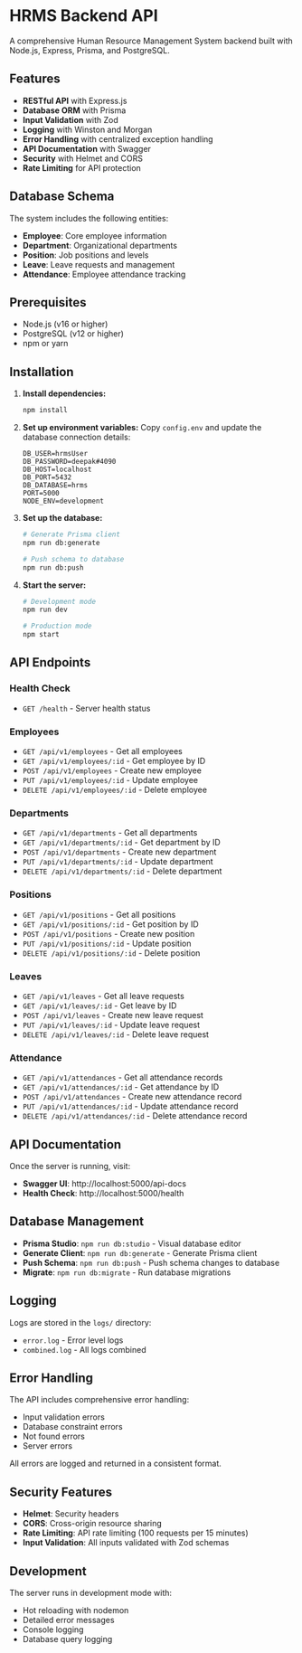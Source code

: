# HRMS Backend API

A comprehensive Human Resource Management System backend built with Node.js, Express, Prisma, and PostgreSQL.

## Features

- **RESTful API** with Express.js
- **Database ORM** with Prisma
- **Input Validation** with Zod
- **Logging** with Winston and Morgan
- **Error Handling** with centralized exception handling
- **API Documentation** with Swagger
- **Security** with Helmet and CORS
- **Rate Limiting** for API protection

## Database Schema

The system includes the following entities:
- **Employee**: Core employee information
- **Department**: Organizational departments
- **Position**: Job positions and levels
- **Leave**: Leave requests and management
- **Attendance**: Employee attendance tracking

## Prerequisites

- Node.js (v16 or higher)
- PostgreSQL (v12 or higher)
- npm or yarn

## Installation

1. **Install dependencies:**
   ```bash
   npm install
   ```

2. **Set up environment variables:**
   Copy `config.env` and update the database connection details:
   ```env
   DB_USER=hrmsUser
   DB_PASSWORD=deepak#4090
   DB_HOST=localhost
   DB_PORT=5432
   DB_DATABASE=hrms
   PORT=5000
   NODE_ENV=development
   ```

3. **Set up the database:**
   ```bash
   # Generate Prisma client
   npm run db:generate
   
   # Push schema to database
   npm run db:push
   ```

4. **Start the server:**
   ```bash
   # Development mode
   npm run dev
   
   # Production mode
   npm start
   ```

## API Endpoints

### Health Check
- `GET /health` - Server health status

### Employees
- `GET /api/v1/employees` - Get all employees
- `GET /api/v1/employees/:id` - Get employee by ID
- `POST /api/v1/employees` - Create new employee
- `PUT /api/v1/employees/:id` - Update employee
- `DELETE /api/v1/employees/:id` - Delete employee

### Departments
- `GET /api/v1/departments` - Get all departments
- `GET /api/v1/departments/:id` - Get department by ID
- `POST /api/v1/departments` - Create new department
- `PUT /api/v1/departments/:id` - Update department
- `DELETE /api/v1/departments/:id` - Delete department

### Positions
- `GET /api/v1/positions` - Get all positions
- `GET /api/v1/positions/:id` - Get position by ID
- `POST /api/v1/positions` - Create new position
- `PUT /api/v1/positions/:id` - Update position
- `DELETE /api/v1/positions/:id` - Delete position

### Leaves
- `GET /api/v1/leaves` - Get all leave requests
- `GET /api/v1/leaves/:id` - Get leave by ID
- `POST /api/v1/leaves` - Create new leave request
- `PUT /api/v1/leaves/:id` - Update leave request
- `DELETE /api/v1/leaves/:id` - Delete leave request

### Attendance
- `GET /api/v1/attendances` - Get all attendance records
- `GET /api/v1/attendances/:id` - Get attendance by ID
- `POST /api/v1/attendances` - Create new attendance record
- `PUT /api/v1/attendances/:id` - Update attendance record
- `DELETE /api/v1/attendances/:id` - Delete attendance record

## API Documentation

Once the server is running, visit:
- **Swagger UI**: http://localhost:5000/api-docs
- **Health Check**: http://localhost:5000/health

## Database Management

- **Prisma Studio**: `npm run db:studio` - Visual database editor
- **Generate Client**: `npm run db:generate` - Generate Prisma client
- **Push Schema**: `npm run db:push` - Push schema changes to database
- **Migrate**: `npm run db:migrate` - Run database migrations

## Logging

Logs are stored in the `logs/` directory:
- `error.log` - Error level logs
- `combined.log` - All logs combined

## Error Handling

The API includes comprehensive error handling:
- Input validation errors
- Database constraint errors
- Not found errors
- Server errors

All errors are logged and returned in a consistent format.

## Security Features

- **Helmet**: Security headers
- **CORS**: Cross-origin resource sharing
- **Rate Limiting**: API rate limiting (100 requests per 15 minutes)
- **Input Validation**: All inputs validated with Zod schemas

## Development

The server runs in development mode with:
- Hot reloading with nodemon
- Detailed error messages
- Console logging
- Database query logging
